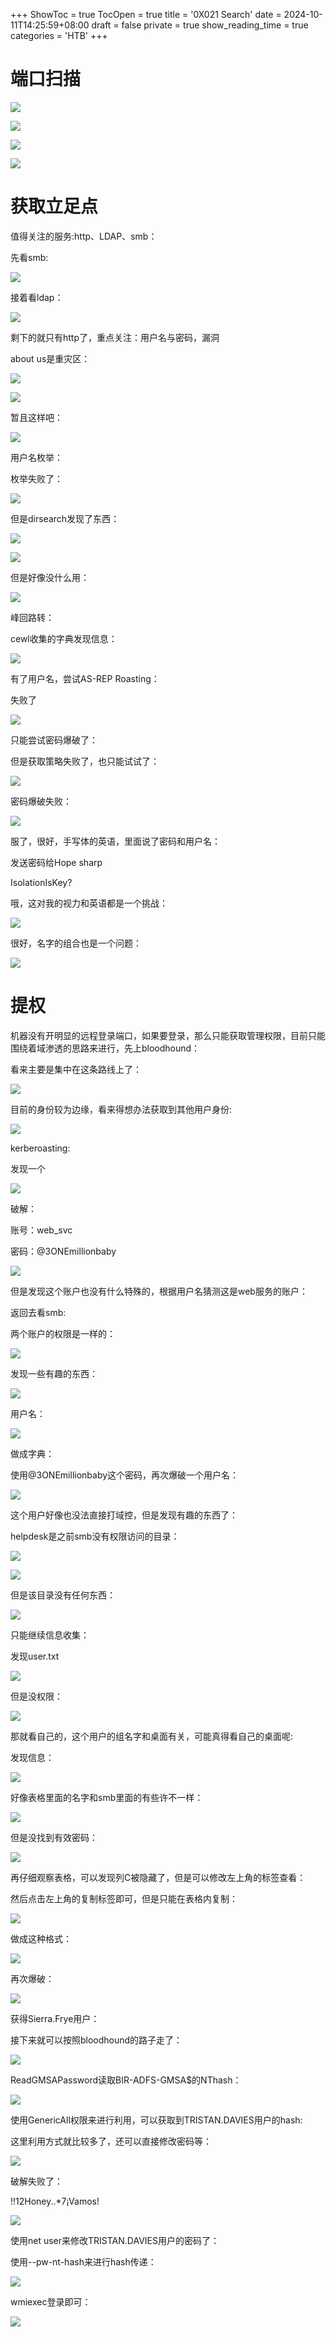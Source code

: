 +++
ShowToc = true
TocOpen = true
title = '0X021 Search'
date = 2024-10-11T14:25:59+08:00
draft = false
private = true
show_reading_time = true
categories = 'HTB'
+++



# 端口扫描

![](/htb_img/WEBRESOURCEbcc7bd75966846206fcbb8e9fed7e937image.png)

![](/htb_img/WEBRESOURCEf8d179bcc8a0b24c3c2da0380dc7d5a6image.png)

![](/htb_img/WEBRESOURCE19e74db1c6e96895df83a9c994f2512aimage.png)

![](/htb_img/WEBRESOURCEcdc1b87c9c82b1e12d33f29819ca7d81image.png)

# 获取立足点

值得关注的服务:http、LDAP、smb：

先看smb:

![](/htb_img/WEBRESOURCEf6ced49653d9791722037b9723f60c4dimage.png)

接着看ldap：

![](/htb_img/WEBRESOURCEa9a646175e1e6421dceb8f62aacaf44aimage.png)

剩下的就只有http了，重点关注：用户名与密码，漏洞

about us是重灾区：

![](/htb_img/WEBRESOURCE667dba0de9f8977eabc2c07ee0f2f2daimage.png)

![](/htb_img/WEBRESOURCEd7407382aa354570fdc5406c9f1e8121image.png)

暂且这样吧：

![](/htb_img/WEBRESOURCEb379e193d6d14f258b02a54ef5ca0741image.png)

用户名枚举：

枚举失败了：

![](/htb_img/WEBRESOURCEbbcf140df7fd8c265b82e1cc28ee5508image.png)

但是dirsearch发现了东西：

![](/htb_img/WEBRESOURCE8899e2a6a81205dbe6090d87204e596fimage.png)

![](/htb_img/WEBRESOURCE658829953b871cb4dedf12e5da750154image.png)

但是好像没什么用：

![](/htb_img/WEBRESOURCE6f7a492420ebd6b8ac06cef394abb7aaimage.png)

峰回路转：

cewl收集的字典发现信息：

![](/htb_img/WEBRESOURCE22841233ed8649a2b798726adbca825bimage.png)

有了用户名，尝试AS-REP Roasting：

失败了

![](/htb_img/WEBRESOURCE37aa5438b09281904842ad07bd4f11faimage.png)

只能尝试密码爆破了：

但是获取策略失败了，也只能试试了：

![](/htb_img/WEBRESOURCE5c3197bfdfba3aa3a66835cac92423a8image.png)

密码爆破失败：

![](/htb_img/WEBRESOURCE44a01eb2596f5de56af7c1fa3f424798image.png)

服了，很好，手写体的英语，里面说了密码和用户名：

发送密码给Hope sharp

IsolationIsKey?

哦，这对我的视力和英语都是一个挑战：

![](/htb_img/WEBRESOURCE58812f51dcbc62b315a6a4c3294cb435image.png)

很好，名字的组合也是一个问题：

![](/htb_img/WEBRESOURCE3fdb5186c8772f8a4a045478322878e0image.png)

# 提权

机器没有开明显的远程登录端口，如果要登录，那么只能获取管理权限，目前只能围绕着域渗透的思路来进行，先上bloodhound：

看来主要是集中在这条路线上了：

![](/htb_img/WEBRESOURCE6ddc00a4b74a93c6fca3a86638a36a94image.png)

目前的身份较为边缘，看来得想办法获取到其他用户身份:

![](/htb_img/WEBRESOURCEe0f5ebb7e61f6eae907e5f1390b6708bimage.png)

kerberoasting:

发现一个

![](/htb_img/WEBRESOURCE1031d0b9ec86c0312380c1657e7ecccaimage.png)

破解：

账号：web_svc

密码：@3ONEmillionbaby

![](/htb_img/WEBRESOURCE8eb1fc4646f151611fda300614f09291image.png)

但是发现这个账户也没有什么特殊的，根据用户名猜测这是web服务的账户：

返回去看smb:

两个账户的权限是一样的：

![](/htb_img/WEBRESOURCEd2bb563e267ae61aa66f2e73d283976aimage.png)

发现一些有趣的东西：

![](/htb_img/WEBRESOURCE3a681c82e82a647727b99588af3f359fimage.png)

用户名：

![](/htb_img/WEBRESOURCE47f756b963eb66f5d98a7a81ac7a9201image.png)

做成字典：

使用@3ONEmillionbaby这个密码，再次爆破一个用户名：

![](/htb_img/WEBRESOURCEa90e04d87b7eb89590f9d3342332ff93image.png)

这个用户好像也没法直接打域控，但是发现有趣的东西了：

helpdesk是之前smb没有权限访问的目录：

![](/htb_img/WEBRESOURCE0567b5292edc59b140e1124695a8e7edimage.png)

![](/htb_img/WEBRESOURCEe3c6ae5607ce5d33d396538afdc0c35bimage.png)

但是该目录没有任何东西：

![](/htb_img/WEBRESOURCEc7a01672c70e5205162a344037b97115image.png)

只能继续信息收集：

发现user.txt

![](/htb_img/WEBRESOURCEf10257cf6dc64afc8e51ae6d75c873d6image.png)

但是没权限：

![](/htb_img/WEBRESOURCE8a5ecf3f9359ba7f09a9e1c20f993be4image.png)

那就看自己的，这个用户的组名字和桌面有关，可能真得看自己的桌面呢:

发现信息：

![](/htb_img/WEBRESOURCEde018b14990bff2a0bee293c004677f1image.png)

好像表格里面的名字和smb里面的有些许不一样：

![](/htb_img/WEBRESOURCE907cf08e434e8a9585554b6aef9392e5image.png)

但是没找到有效密码：

![](/htb_img/WEBRESOURCE8e5ac86569cf2cd758ee54523c082681image.png)

再仔细观察表格，可以发现列C被隐藏了，但是可以修改左上角的标签查看：

然后点击左上角的复制标签即可，但是只能在表格内复制：

![](/htb_img/WEBRESOURCE7f5d81d8fae4c831892654c576f3fb16image.png)

做成这种格式：

![](/htb_img/WEBRESOURCE79053f2b6453975bd513fdead7faccbdimage.png)

再次爆破：

![](/htb_img/WEBRESOURCEd74cc363a3dd0fa9ec0ff5f8f61c6a69image.png)

获得Sierra.Frye用户：

接下来就可以按照bloodhound的路子走了：

![](/htb_img/WEBRESOURCE30a9013a20218d27f4fa7a75a0c403edimage.png)

ReadGMSAPassword读取BIR-ADFS-GMSA$的NThash：

![](/htb_img/WEBRESOURCE5581448a5d885a7c29462cedb2355fe3image.png)

使用GenericAll权限来进行利用，可以获取到TRISTAN.DAVIES用户的hash:

这里利用方式就比较多了，还可以直接修改密码等：

![](/htb_img/WEBRESOURCEee5f19a90178a2d0e6cd1dd2bae258e7image.png)

破解失败了：

!!12Honey..*7¡Vamos!

![](/htb_img/WEBRESOURCE3b3c6bb450fb5a50fa9f28c320c2f6caimage.png)

使用net user来修改TRISTAN.DAVIES用户的密码了：

使用--pw-nt-hash来进行hash传递：

![](/htb_img/WEBRESOURCE833f0859c6cb1140fae4bdc4461b397cimage.png)

wmiexec登录即可：

![](/htb_img/WEBRESOURCE451b9c16a93ba4c22a0ed46d45c7319dimage.png)
